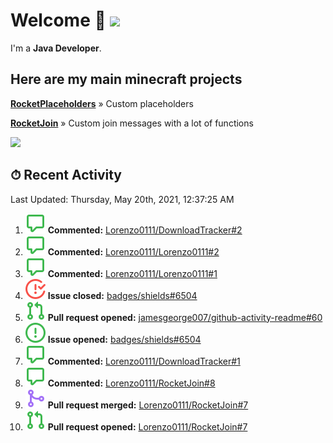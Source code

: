 # Welcome 👋 ![](https://hit.yhype.me/github/profile?user_id=69311874)

I'm a **Java Developer**.

## Here are my main minecraft projects

**[RocketPlaceholders](https://github.com/Lorenzo0111/RocketPlaceholders)** » Custom placeholders

**[RocketJoin](https://github.com/Lorenzo0111/RocketJoin)** » Custom join messages with a lot of functions

[![](https://github-readme-stats.vercel.app/api?username=Lorenzo0111&show_icons=true&count_private=true)](https://github.com/Lorenzo0111)

## ⏱ Recent Activity

<!--RECENT_ACTIVITY:last_update-->
Last Updated: Thursday, May 20th, 2021, 12:37:25 AM
<!--RECENT_ACTIVITY:last_update_end-->

<!--RECENT_ACTIVITY:start-->
1. ![comment] **Commented:** [Lorenzo0111/DownloadTracker#2](https://github.com/Lorenzo0111/DownloadTracker/issues/2)
2. ![comment] **Commented:** [Lorenzo0111/Lorenzo0111#2](https://github.com/Lorenzo0111/Lorenzo0111/issues/2)
3. ![comment] **Commented:** [Lorenzo0111/Lorenzo0111#1](https://github.com/Lorenzo0111/Lorenzo0111/issues/1)
4. ![issueClosed] **Issue closed:** [badges/shields#6504](https://github.com/badges/shields/issues/6504)
5. ![pullRequestOpened] **Pull request opened:** [jamesgeorge007/github-activity-readme#60](https://github.com/jamesgeorge007/github-activity-readme/pull/60)
6. ![issueOpened] **Issue opened:** [badges/shields#6504](https://github.com/badges/shields/issues/6504)
7. ![comment] **Commented:** [Lorenzo0111/DownloadTracker#1](https://github.com/Lorenzo0111/DownloadTracker/issues/1)
8. ![comment] **Commented:** [Lorenzo0111/RocketJoin#8](https://github.com/Lorenzo0111/RocketJoin/issues/8)
9. ![pullRequestMerged] **Pull request merged:** [Lorenzo0111/RocketJoin#7](https://github.com/Lorenzo0111/RocketJoin/pull/7)
10. ![pullRequestOpened] **Pull request opened:** [Lorenzo0111/RocketJoin#7](https://github.com/Lorenzo0111/RocketJoin/pull/7)
<!--RECENT_ACTIVITY:end-->

[issueOpened]: https://github.com/Lorenzo0111/Lorenzo0111/raw/main/media/IssueOpened.svg
[issueClosed]: https://github.com/Lorenzo0111/Lorenzo0111/raw/main/media/IssueClosed.svg
[pullRequestOpened]: https://github.com/Lorenzo0111/Lorenzo0111/raw/main/media/PullRequestOpened.svg
[pullRequestClosed]: https://github.com/Lorenzo0111/Lorenzo0111/raw/main/media/PullRequestClosed.svg
[pullRequestMerged]: https://github.com/Lorenzo0111/Lorenzo0111/raw/main/media/PullRequestMerged.svg
[comment]: https://github.com/Lorenzo0111/Lorenzo0111/raw/main/media/Comment.svg
